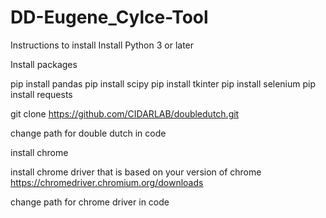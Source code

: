 # DD-Eugene_Cylce-Tool

Instructions to install
Install Python 3 or later 

Install packages

pip install pandas
pip install scipy
pip install tkinter
pip install selenium
pip install requests

git clone https://github.com/CIDARLAB/doubledutch.git

change path for double dutch in code

install chrome

install chrome driver that is based on your version of chrome https://chromedriver.chromium.org/downloads

change path for chrome driver in code
